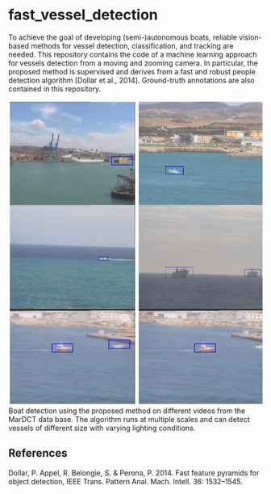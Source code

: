 # fast_vessel_detection

To achieve the goal of developing (semi-)autonomous boats, reliable vision-based methods for vessel detection, classification, and tracking are needed. This repository contains the code of a machine learning approach for vessels detection from a moving and zooming camera. In particular, the proposed method is supervised and derives from a fast and robust people detection algorithm [Dollar et al., 2014]. Ground-truth annotations are also contained in this repository.

![Example](doc/images/examples.png)
Boat detection using the proposed method on different videos from the MarDCT data base. The algorithm runs at multiple scales and can detect vessels of different size with varying lighting conditions.

## References

Dollar, P. Appel, R. Belongie, S. & Perona, P. 2014. Fast feature pyramids for object detection, IEEE Trans. Pattern Anal. Mach. Intell. 36: 1532–1545.
